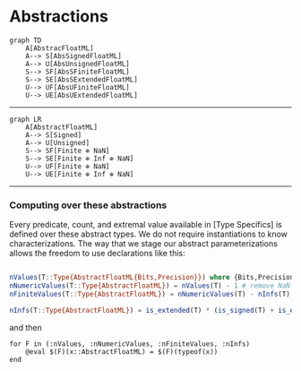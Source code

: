 # Abstractions


```mermaid
graph TD
    A[AbstracFloatML] 
    A--> S[AbsSignedFloatML]
    A--> U[AbsUnsignedFloatML]
    S--> SF[AbsSFiniteFloatML]
    S--> SE[AbsSExtendedFloatML]
    U--> UF[AbsUFiniteFloatML]
    U--> UE[AbsUExtendedFloatML]
```

----

```mermaid
graph LR
    A[AbstractFloatML] 
    A--> S[Signed]
    A--> U[Unsigned]
    S--> SF[Finite ⊕ NaN]
    S--> SE[Finite ⊕ Inf ⊕ NaN]
    U--> UF[Finite ⊕ NaN]
    U--> UE[Finite ⊕ Inf ⊕ NaN]
```

----

### Computing over these abstractions

Every predicate, count, and extremal value available in [Type Specifics] is defined over these abstract types. We do not require instantiations to know characterizations.  The way that we stage our abstract parameterizations allows the freedom to use declarations like this:

```julia

nValues(T::Type{AbstractFloatML{Bits,Precision}}) where {Bits,Precision} = 2^Bits
nNumericValues(T::Type{AbstractFloatML}) = nValues(T) - 1 # remove NaN
nFiniteValues(T::Type{AbstractFloatML}) = nNumericValues(T) - nInfs(T) # remove Infs

nInfs(T::Type{AbstractFloatML}) = is_extended(T) * (is_signed(T) + is_extended(T))
```
and then
```
for F in (:nValues, :nNumericValues, :nFiniteValues, :nInfs)
    @eval $(F)(x::AbstractFloatML) = $(F)(typeof(x))
end
```
